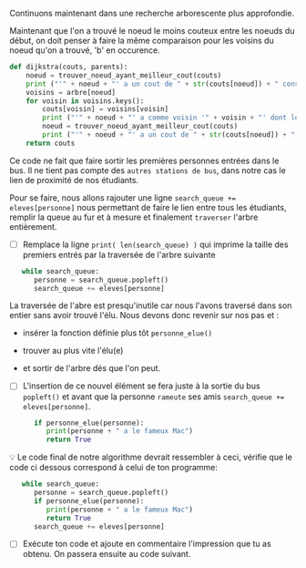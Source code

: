 Continuons maintenant dans une recherche arborescente plus approfondie.

Maintenant que l'on a trouvé le noeud le moins couteux entre les noeuds du début, on doit penser à faire la même comparaison pour les voisins du noeud qu'on a trouvé, 'b' en occurence.

```python
def dijkstra(couts, parents):
    noeud = trouver_noeud_ayant_meilleur_cout(couts)
    print ("'" + noeud + "' a un cout de " + str(couts[noeud]) + " considéré le meilleur")
    voisins = arbre[noeud]
    for voisin in voisins.keys():
        couts[voisin] = voisins[voisin]
        print ("'" + noeud + "' a comme voisin '" + voisin + "' dont le cout est " + str(couts[voisin]))
        noeud = trouver_noeud_ayant_meilleur_cout(couts)
        print ("'" + noeud + "' a un cout de " + str(couts[noeud]) + " considéré le meilleur")
    return couts
```

Ce code ne fait que faire sortir les premières personnes entrées dans le bus. Il ne tient pas compte des `autres stations de bus`, dans notre cas le lien de proximité de nos étudiants.

Pour se faire, nous allons rajouter une ligne `search_queue += eleves[personne]` nous permettant de faire le lien entre tous les étudiants, remplir la queue au fur et à mesure et finalement `traverser` l'arbre entièrement.

- [ ] Remplace la ligne `print( len(search_queue) )` qui imprime la taille des premiers entrés par la traversée de l'arbre suivante

```python
   while search_queue:
      personne = search_queue.popleft()
      search_queue += eleves[personne]
```

La traversée de l'abre est presqu'inutile car nous l'avons traversé dans son entier sans avoir trouvé l'élu. Nous devons donc revenir sur nos pas et :

* insérer la fonction définie plus tôt `personne_elue()`

* trouver au plus vite l'élu(e) 

* et sortir de l'arbre dés que l'on peut. 


- [ ] L'insertion de ce nouvel élément se fera juste à la sortie du bus `popleft()` et avant que la personne `rameute` ses amis `search_queue += eleves[personne]`.

```python
      if personne_elue(personne):
         print(personne + " a le fameux Mac")
         return True
```

:bulb: Le code final de notre algorithme devrait ressembler à ceci, vérifie que le code ci dessous correspond à celui de ton programme:

```python
   while search_queue:
      personne = search_queue.popleft()
      if personne_elue(personne):
         print(personne + " a le fameux Mac")
         return True
      search_queue += eleves[personne]
```

- [ ] Exécute ton code et ajoute en commentaire l'impression que tu as obtenu. On passera ensuite au code suivant.
